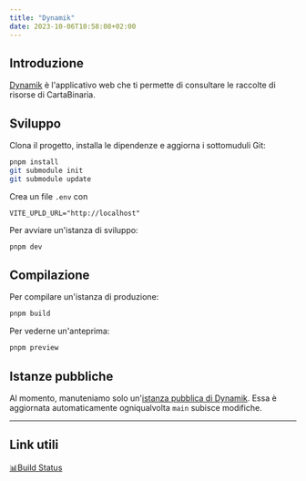 ```yaml
---
title: "Dynamik"
date: 2023-10-06T10:58:08+02:00
---
```


## Introduzione

[Dynamik](https://github.com/cartabinaria/dynamik) è l'applicativo web che ti
permette di consultare le raccolte di risorse di CartaBinaria.

## Sviluppo

Clona il progetto, installa le dipendenze e aggiorna i sottomuduli Git:

```bash
pnpm install
git submodule init
git submodule update
```

Crea un file `.env` con
```env
VITE_UPLD_URL="http://localhost"
```

Per avviare un'istanza di sviluppo:

```bash
pnpm dev
```

## Compilazione

Per compilare un'istanza di produzione:

```bash
pnpm build
```

Per vederne un'anteprima:

```bash
pnpm preview
```

## Istanze pubbliche

Al momento, manuteniamo solo un'[istanza pubblica di
Dynamik](https://dynamik.vercel.app/). Essa è aggiornata automaticamente
ogniqualvolta `main` subisce modifiche.

----
## Link utili

[📊Build Status](https://dynamik.vercel.app/build)
